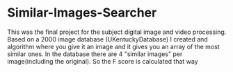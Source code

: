 # Similar-Images-Searcher
This was the final project for the subject digital image and video processing. Based on a 2000 image database (UKentuckyDatabase) I created and algorithm where you give it an image and it gives you an array of the most similar ones. In the database there are 4 "similar images" per image(including the original). So the F score is calculated that way
